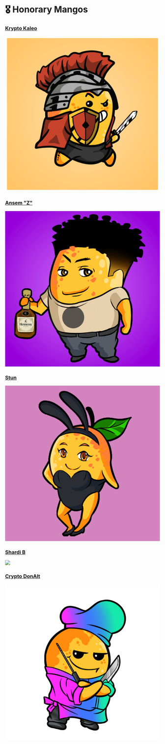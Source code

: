 # 🎖 Honorary Mangos

### [Krypto Kaleo](https://twitter.com/CryptoKaleo)

![](../.gitbook/assets/Kaleo.png)

### [Ansem "Z"](https://twitter.com/blknoiz06)

![](<../.gitbook/assets/image (17) (1).png>)

### [Stun](https://twitter.com/StunLikes)

![](<../.gitbook/assets/image (2).png>)

### [Shardi B](https://twitter.com/ShardiB2)

![](../.gitbook/assets/cardi\_B\_gif.gif)

### [Crypto DonAlt](https://twitter.com/CryptoDonAlt)

![](<../.gitbook/assets/image (3).png>)

